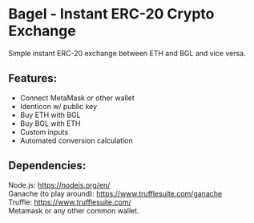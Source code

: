 # Bagel - Instant ERC-20 Crypto Exchange

Simple instant ERC-20 exchange between ETH and BGL and vice versa.

## Features:
- Connect MetaMask or other wallet
- Identicon w/ public key
- Buy ETH with BGL
- Buy BGL with ETH
- Custom inputs
- Automated conversion calculation



## Dependencies:
Node.js: https://nodejs.org/en/ <br>
Ganache (to play around): https://www.trufflesuite.com/ganache <br>
Truffle: https://www.trufflesuite.com/ <br>
Metamask or any other common wallet.


